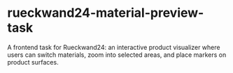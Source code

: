# rueckwand24-material-preview-task
A frontend task for Rueckwand24: an interactive product visualizer where users can switch materials, zoom into selected areas, and place markers on product surfaces.
